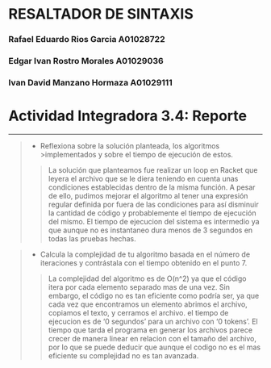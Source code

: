 # RESALTADOR DE SINTAXIS
 ### Rafael Eduardo Rios Garcia A01028722
 ### Edgar Ivan Rostro Morales A01029036
 ### Ivan David Manzano Hormaza A01029111
 
 # Actividad Integradora 3.4: Reporte
  
 ***
   
 > - Reflexiona sobre la solución planteada, los algoritmos >implementados y sobre el tiempo de ejecución de estos.
 >>La solución que planteamos fue realizar un loop en Racket que leyera el archivo que se le diera teniendo en cuenta unas condiciones establecidas dentro de la misma función. A pesar de  ello, pudimos mejorar el algoritmo al tener una expresión regular  definida por fuera de las condiciones para así disminuir la  cantidad de código y probablemente el tiempo de ejecución del  mismo. El tiempo de ejecucion del sistema es intermedio ya que aunque no es instantaneo dura menos de 3 segundos en todas las pruebas hechas.
  
 > - Calcula la complejidad de tu algoritmo basada en el número de iteraciones y contrástala con el tiempo obtenido en el punto 7.
 >>La complejidad del algoritmo es de O(n^2) ya que el código itera por cada elemento separado mas de una vez. Sin  embargo, el código no es tan eficiente como podría ser, ya que  cada vez que encontramos un elemento abrimos el archivo, copiamos el texto, y cerramos el archivo.
 >>el tiempo de ejecucion es de ‘0 segundos’ para un archivo con ‘0  tokens’. El tiempo que tarda el programa en generar los archivos parece crecer de manera linear en relacion con el tamaño del archivo, por lo que se puede deducir que aunque el codigo no es el mas eficiente su complejidad no es tan avanzada.
